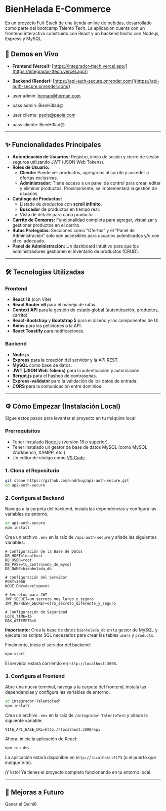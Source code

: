 # BienHelada E-Commerce

Es un proyecto Full-Stack de una tienda online de bebidas, desarrollado como parte del bootcamp Talento Tech. La aplicación cuenta con un frontend interactivo construido con React y un backend hecho con Node.js, Express y MySQL.

## 🚀 Demos en Vivo

*   **Frontend (Vercel):** [https://integrador-ttech.vercel.app/](https://integrador-ttech.vercel.app/)
*   **Backend (Render):** [https://api-auth-secure.onrender.com/](https://api-auth-secure.onrender.com/)
*   user admin: hernan@hernan.com
*   pass admin: BienH3lad@

*   user cliente: paola@paola.com
*   pass cliente: BienH3lad@

---

## ✨ Funcionalidades Principales

*   **Autenticación de Usuarios:** Registro, inicio de sesión y cierre de sesión seguros utilizando JWT (JSON Web Tokens).
*   **Roles de Usuario:**
    *   **Cliente:** Puede ver productos, agregarlos al carrito y acceder a ofertas exclusivas.
    *   **Administrador:** Tiene acceso a un panel de control para crear, editar y eliminar productos. Proximamente, se implementará la gestión de usuarios.
*   **Catálogo de Productos:**
    *   Listado de productos con **scroll infinito**.
    *   **Buscador** de productos en tiempo real.
    *   Vista de detalle para cada producto.
*   **Carrito de Compras:** Funcionalidad completa para agregar, visualizar y gestionar productos en el carrito.
*   **Rutas Protegidas:** Secciones como "Ofertas" y el "Panel de Administración" solo son accesibles para usuarios autenticados y/o con el rol adecuado.
*   **Panel de Administración:** Un dashboard intuitivo para que los administradores gestionen el inventario de productos (CRUD).

---

## 🛠️ Tecnologías Utilizadas

### Frontend
*   **React 19** (con Vite)
*   **React Router v6** para el manejo de rutas.
*   **Context API** para la gestión de estado global (autenticación, productos, carrito).
*   **React-Bootstrap** y **Bootstrap 5** para el diseño y los componentes de UI.
*   **Axios** para las peticiones a la API.
*   **React Toastify** para notificaciones.

### Backend
*   **Node.js**
*   **Express** para la creación del servidor y la API REST.
*   **MySQL** como base de datos.
*   **JWT (JSON Web Tokens)** para la autenticación y autorización.
*   **Bcrypt.js** para el hasheo de contraseñas.
*   **Express-validator** para la validación de los datos de entrada.
*   **CORS** para la comunicación entre dominios.

---

## ⚙️ Cómo Empezar (Instalación Local)

Sigue estos pasos para levantar el proyecto en tu máquina local.

### Prerrequisitos
*   Tener instalado [Node.js](https://nodejs.org/) (versión 18 o superior).
*   Tener instalado un gestor de base de datos MySQL (como MySQL Workbench, XAMPP, etc.).
*   Un editor de código como [VS Code](https://code.visualstudio.com/).

### 1. Clona el Repositorio
```bash
git clone https://github.com/undrbug/api-auth-secure.git
cd api-auth-secure
```

### 2. Configura el Backend
Navega a la carpeta del backend, instala las dependencias y configura las variables de entorno.

```bash
cd api-auth-secure
npm install
```

Crea un archivo `.env` en la raíz de `/api-auth-secure` y añade las siguientes variables:

```env
# Configuración de la Base de Datos
DB_HOST=localhost
DB_USER=root
DB_PASS=tu_contraseña_de_mysql
DB_NAME=bienhelada_db

# Configuración del Servidor
PORT=3000
NODE_ENV=development

# Secretos para JWT
JWT_SECRET=un_secreto_muy_largo_y_seguro
JWT_REFRESH_SECRET=otro_secreto_diferente_y_seguro

# Configuración de Seguridad
LOCK_TIME=15
MAX_ATTEMPTS=5
```

**Importante:** Crea la base de datos `bienhelada_db` en tu gestor de MySQL y ejecuta los scripts SQL necesarios para crear las tablas `users` y `products`.

Finalmente, inicia el servidor del backend:
```bash
npm start
```
El servidor estará corriendo en `http://localhost:3000`.

### 3. Configura el Frontend
Abre una nueva terminal, navega a la carpeta del frontend, instala las dependencias y configura las variables de entorno.

```bash
cd integrador-TalentoTech
npm install
```

Crea un archivo `.env` en la raíz de `/integrador-TalentoTech` y añade la siguiente variable:

```env
VITE_API_BASE_URL=http://localhost:3000/api
```

Ahora, inicia la aplicación de React:
```bash
npm run dev
```
La aplicación estará disponible en `http://localhost:5173` (o el puerto que indique Vite).

¡Y listo! Ya tienes el proyecto completo funcionando en tu entorno local.

---

## 🔮 Mejoras a Futuro
Ganar el Quini6
